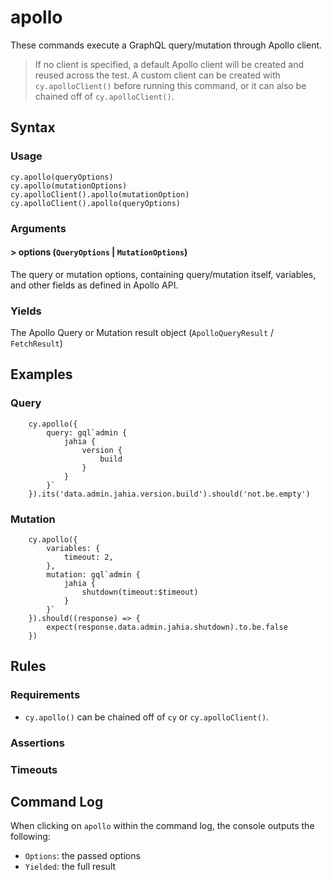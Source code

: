 # apollo

These commands execute a GraphQL query/mutation through Apollo client.

> If no client is specified, a default Apollo client will be created and reused across the test.
> A custom client can be created with `cy.apolloClient()` before running this command, 
> or it can also be chained off of `cy.apolloClient()`.

## Syntax


### Usage

```
cy.apollo(queryOptions)
cy.apollo(mutationOptions)
cy.apolloClient().apollo(mutationOption)
cy.apolloClient().apollo(queryOptions)
```

### Arguments

#### &gt; options (`QueryOptions` | `MutationOptions`)

The query or mutation options, containing query/mutation itself, variables, and other fields as defined in Apollo API.

### Yields

The Apollo Query or Mutation result object (`ApolloQueryResult` / `FetchResult`)

## Examples

### Query

```
    cy.apollo({
        query: gql`admin {
            jahia {
                version { 
                    build 
                }
            }
        }`
    }).its('data.admin.jahia.version.build').should('not.be.empty')
```

### Mutation

```
    cy.apollo({
        variables: {
            timeout: 2,
        },
        mutation: gql`admin {
            jahia {
                shutdown(timeout:$timeout)
            }
        }`
    }).should((response) => {
        expect(response.data.admin.jahia.shutdown).to.be.false
    })
```

## Rules

### Requirements

- `cy.apollo()` can be chained off of `cy` or `cy.apolloClient()`.

### Assertions

### Timeouts

## Command Log

When clicking on `apollo` within the command log, the console outputs the following:

- `Options`: the passed options
- `Yielded`: the full result
